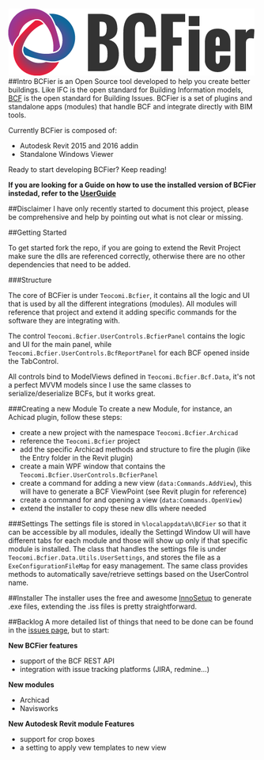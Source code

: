 ![](/Assets/bcfier-text.png)
##Intro
BCFier is an Open Source tool developed to help you create better buildings. 
Like IFC is the open standard for Building Information models, [BCF](http://www.buildingsmart-tech.org/specifications/bcf-releases) is the open standard for Building Issues. BCFier is a set of plugins and standalone apps (modules) that handle BCF and integrate directly with BIM tools.

Currently BCFier is composed of:
- Autodesk Revit 2015 and 2016 addin
- Standalone Windows Viewer

Ready to start developing BCFier? Keep reading!

**If you are looking for a Guide on how to use the installed version of BCFier instedad, refer to the [UserGuide](https://github.com/teocomi/BCFier/blob/master/UserGuide.md)**

##Disclaimer
I have only recently started to document this project, please be comprehensive and help by pointing out what is not clear or missing.

##Getting Started

To get started fork the repo, if you are going to extend the Revit Project make sure the dlls are referenced correctly, otherwise there are no other dependencies that need to be added. 

###Structure

The core of BCFier is under `Teocomi.Bcfier`, it contains all the logic and UI that is used by all the different integrations (modules). All modules will reference that project and extend it adding specific commands for the software they are integrating with.

The control `Teocomi.Bcfier.UserControls.BcfierPanel` contains the logic and UI for the main panel, while `Teocomi.Bcfier.UserControls.BcfReportPanel` for each BCF opened inside the TabControl.

All controls bind to ModelViews defined in `Teocomi.Bcfier.Bcf.Data`, it's not a perfect MVVM models since I use the same classes to serialize/deserialize BCFs, but it works great.

###Creating a new Module
To create a new Module, for instance, an Achicad plugin, follow these steps:
- create a new project with the namespace `Teocomi.Bcfier.Archicad`
- reference the `Teocomi.Bcfier` project
- add the specific Archicad methods and structure to fire the plugin (like the Entry folder in the Revit plugin)
- create a main WPF window that contains the `Teocomi.Bcfier.UserControls.BcfierPanel`
- create a command for adding a new view (`data:Commands.AddView`), this will have to generate a BCF ViewPoint (see Revit plugin for reference)
- create a command for and opening a view (`data:Commands.OpenView`)
- extend the installer to copy these new dlls where needed

###Settings
The settings file is stored in `%localappdata%\BCFier` so that it can be accessible by all modules, ideally the Settingd Window UI will have different tabs for each module and those will show up only if that specific module is installed.
The class that handles the settings file is under `Teocomi.Bcfier.Data.Utils.UserSettings`, and stores the file as a `ExeConfigurationFileMap` for easy management. The same class provides methods to automatically save/retrieve settings based on the UserControl name.

##Installer
The installer uses the free and awesome [InnoSetup](http://www.jrsoftware.org/isinfo.php) to generate .exe files, extending the .iss files is pretty straightforward.

##Backlog
A more detailed list of things that need to be done can be found in the [issues page](https://github.com/teocomi/BCFier/issues), but to start:

**New BCFier features**
- support of the BCF REST API
- integration with issue tracking platforms (JIRA, redmine...)

**New modules**
- Archicad
- Navisworks

**New Autodesk Revit module Features**
- support for crop boxes
- a setting to apply vew templates to new view
